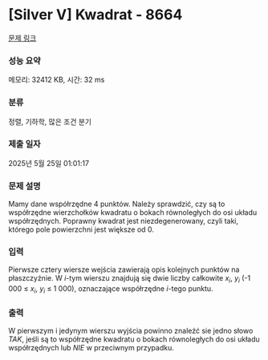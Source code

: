 # [Silver V] Kwadrat - 8664 

[문제 링크](https://www.acmicpc.net/problem/8664) 

### 성능 요약

메모리: 32412 KB, 시간: 32 ms

### 분류

정렬, 기하학, 많은 조건 분기

### 제출 일자

2025년 5월 25일 01:01:17

### 문제 설명

<p>Mamy dane współrzędne 4 punktów. Należy sprawdzić, czy są to współrzędne wierzchołków kwadratu o bokach równoległych do osi układu współrzędnych. Poprawny kwadrat jest niezdegenerowany, czyli taki, którego pole powierzchni jest większe od 0.</p>

### 입력 

 <p>Pierwsze cztery wiersze wejścia zawierają opis kolejnych punktów na płaszczyźnie. W <em>i</em>-tym wierszu znajdują się dwie liczby całkowite <em>x<sub>i</sub></em>, <em>y<sub>i</sub></em> (-1 000 ≤ <em>x<sub>i</sub></em>, <em>y<sub>i</sub></em> ≤ 1 000), oznaczające współrzędne <em>i</em>-tego punktu.</p>

### 출력 

 <p>W pierwszym i jedynym wierszu wyjścia powinno znaleźć sie jedno słowo <i>TAK</i>, jeśli są to współrzędne kwadratu o bokach równoległych do osi układu współrzędnych lub <i>NIE</i> w przeciwnym przypadku.</p>

